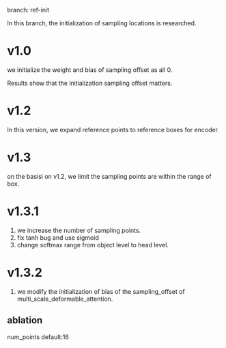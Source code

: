 branch: ref-init

In this branch, the initialization of sampling locations is researched.

# v1.0
we initialize the weight and bias of sampling offset as all 0.

Results show that the initialization sampling offset matters. 

# v1.2
In this version, we expand reference points to reference boxes for encoder.

# v1.3
on the basisi on  v1.2, we limit the sampling points are within the range of box.


# v1.3.1
1. we increase the number of sampling points.
2. fix tanh bug and use sigmoid
3. change softmax range from object level to head level.


# v1.3.2
1. we modify the initialization of bias of the sampling_offset of multi_scale_deformable_attention.

## ablation
num_points default:16
